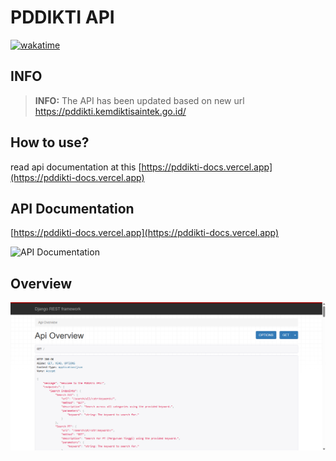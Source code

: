 # PDDIKTI API

[![wakatime](https://wakatime.com/badge/user/018b799e-de53-4f7a-bb65-edc2df9f26d8/project/e637f4e3-a75d-49c8-beb0-0f19f8eb52cd.svg)](https://wakatime.com/badge/user/018b799e-de53-4f7a-bb65-edc2df9f26d8/project/e637f4e3-a75d-49c8-beb0-0f19f8eb52cd)

## INFO

> **INFO:** The API has been updated based on new url <https://pddikti.kemdiktisaintek.go.id/>

## How to use?

read api documentation at this [https://pddikti-docs.vercel.app](https://pddikti-docs.vercel.app)

## API Documentation

[https://pddikti-docs.vercel.app](https://pddikti-docs.vercel.app)

![API Documentation](https://github.com/user-attachments/assets/a30872f0-e3d5-45de-a7a1-86609a145fe4)

## Overview

![API Overview](images/api-overview.png)

